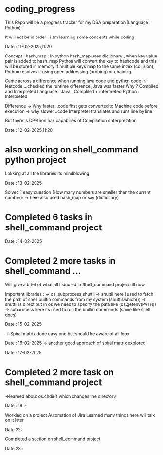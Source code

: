 # coding_progress

This Repo will be a progress tracker for my DSA preparation (Language : Python)

It will not be in order , i am learning some concepts while coding 

Date : 11-02-2025,11:20

Concept :
hash_map :
          In python hash_map uses dictionary , when key value pair is added to hash_map 
          Python will convert the key to hashcode and this will be stored in memory
          If multiple keys map to the same index (collision), Python resolves it using open addressing (probing) or chaining.

Came across a difference when running java code and python code in leetcode ...checked the runtime difference ,Java was faster 
Why ?
Compiled and Interpreted Language :
Java : Compliled + interpreted 
Python : Interpreted 

Difference 
-> Why faster ..code first gets converted to Machine code before execution
-> why slower ..code Interpreter translates and runs line by line 

But there is CPython has capabilies of Compilation+Interpretation

Date : 12-02-2025,11:20
# also working on shell_command python project 

Lokking at all the libraries its mindblowing    

Date : 13-02-2025 

Solved 1 easy question (How many numbers are smaller than the current number):
-> here also used hash_map or say (dictionary)


# Completed 6 tasks in shell_command project 

Date : 14-02-2025
# Completed 2 more tasks in shell_command ...
Will give a brief of what all i studied in Shell_command project till now 

Important libraries :
-> os ,subprocess,shuttil
-> shuttil here i used to fetch the path of shell builtin commands from my system (shuttil.which())
-> shuttil is direct but in os we need to specify the path like (os.getenv(PATH))
-> subprocess here its used to run the builtin commands (same like shell does)

Date : 15-02-2025

-> Spiral matrix done easy one but should be aware of all loop 

Date : 16-02-2025 
-> another good approach of spiral matrix explored 

Date : 17-02-2025

# Completed 2 more task on shell_command project 
->learned about os.chdir() which changes the directory

Date : 18 :-

Working on a project Automation of Jira 
Learned many things here will talk on it later 

Date 22:

Completed a section on shell_command project 

Date 23 :


